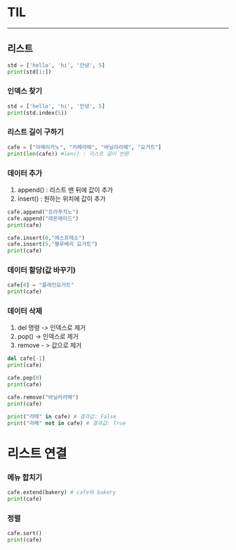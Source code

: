 # TIL

* * *

## 리스트   
```py
std = ['hello', 'hi', '안녕', 5]
print(std[1:])
 ```

### 인덱스 찾기   
```py
std = ['hello', 'hi', '안녕', 5]
print(std.index(5)) 
```

### 리스트 길이 구하기   
```py
cafe = ["아메리카노", "카페라떼", "바닐라라뗴", "요거트"]
print(len(cafe)) #len() : 리스트 길이 반환
```

### 데이터 추가   
1. append() : 리스트 맨 뒤에 값이 추가
2. insert() : 원하는 위치에 값이 추가

```py
cafe.append("프라푸치노")
cafe.append("레몬에이드")
print(cafe)
```

```py
cafe.insert(0,"에스프레소")
cafe.insert(5,"블루베리 요거트")
print(cafe)
```

### 데이터 할당(값 바꾸기)   
```py
cafe[4] = "플레인요거트"
print(cafe)
```

### 데이터 삭제   
1. del 명령 -> 인덱스로 제거
2. pop() -> 인덱스로 제거
3. remove - > 값으로 제거

```py
del cafe[-1]
print(cafe)
```

```py
cafe.pop(0)
print(cafe)
```

```py
cafe.remove("바닐라라뗴")
print(cafe)
```

```py
print("라떼" in cafe) # 결과값: False
print("라뗴" not in cafe) # 결과값: True
```

# 리스트 연결   

### 메뉴 합치기   
```py
cafe.extend(bakery) # cafe와 bakery
print(cafe)
```

### 정렬   
```py
cafe.sort() 
print(cafe)
```
